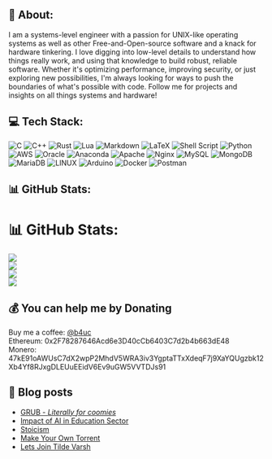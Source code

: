 ## 💫 About:
I am a systems-level engineer with a passion for UNIX-like operating systems as well as other Free-and-Open-source software and a knack for hardware tinkering. I love digging into low-level details to understand how things really work, and using that knowledge to build robust, reliable software. Whether it's optimizing performance, improving security, or just exploring new possibilities, I'm always looking for ways to push the boundaries of what's possible with code. Follow me for projects and insights on all things systems and hardware!

## 💻 Tech Stack:
![C](https://img.shields.io/badge/c-%2300599C.svg?style=for-the-badge&logo=c&logoColor=white) 
![C++](https://img.shields.io/badge/c++-%2300599C.svg?style=for-the-badge&logo=c%2B%2B&logoColor=white)
![Rust](https://img.shields.io/badge/rust-%23000000.svg?style=for-the-badge&logo=rust&logoColor=white)
![Lua](https://img.shields.io/badge/lua-%232C2D72.svg?style=for-the-badge&logo=lua&logoColor=white) 
![Markdown](https://img.shields.io/badge/markdown-%23000000.svg?style=for-the-badge&logo=markdown&logoColor=white) 
![LaTeX](https://img.shields.io/badge/latex-%23008080.svg?style=for-the-badge&logo=latex&logoColor=white) 
![Shell Script](https://img.shields.io/badge/shell_script-%23121011.svg?style=for-the-badge&logo=gnu-bash&logoColor=white) 
![Python](https://img.shields.io/badge/python-3670A0?style=for-the-badge&logo=python&logoColor=ffdd54) 
![AWS](https://img.shields.io/badge/AWS-%23FF9900.svg?style=for-the-badge&logo=amazon-aws&logoColor=white) 
![Oracle](https://img.shields.io/badge/Oracle-F80000?style=for-the-badge&logo=oracle&logoColor=white) 
![Anaconda](https://img.shields.io/badge/Anaconda-%2344A833.svg?style=for-the-badge&logo=anaconda&logoColor=white) 
![Apache](https://img.shields.io/badge/apache-%23D42029.svg?style=for-the-badge&logo=apache&logoColor=white) 
![Nginx](https://img.shields.io/badge/nginx-%23009639.svg?style=for-the-badge&logo=nginx&logoColor=white) 
![MySQL](https://img.shields.io/badge/mysql-%2300f.svg?style=for-the-badge&logo=mysql&logoColor=white) 
![MongoDB](https://img.shields.io/badge/MongoDB-%234ea94b.svg?style=for-the-badge&logo=mongodb&logoColor=white) 
![MariaDB](https://img.shields.io/badge/MariaDB-003545?style=for-the-badge&logo=mariadb&logoColor=white) 
![LINUX](https://img.shields.io/badge/Linux-FCC624?style=for-the-badge&logo=linux&logoColor=black) 
![Arduino](https://img.shields.io/badge/-Arduino-00979D?style=for-the-badge&logo=Arduino&logoColor=white) 
![Docker](https://img.shields.io/badge/docker-%230db7ed.svg?style=for-the-badge&logo=docker&logoColor=white) 
![Postman](https://img.shields.io/badge/Postman-FF6C37?style=for-the-badge&logo=postman&logoColor=white)

## 📊 GitHub Stats:
# 📊 GitHub Stats:
![](https://github-readme-stats-iamb4uc.vercel.app/api?username=iamb4uc&theme=default&hide_border=false&include_all_commits=false&count_private=false)  
![](https://github-readme-streak-stats.herokuapp.com/?user=iamb4uc&theme=default&hide_border=false)  
![](https://github-readme-stats-iamb4uc.vercel.app/api/top-langs/?username=iamb4uc&theme=default&hide_border=false&include_all_commits=false&count_private=false&layout=compact)  
![](https://github-profile-trophy.vercel.app/?username=iamb4uc&theme=gruvbox&no-frame=false&no-bg=true&margin-w=4)  

## 💰 You can help me by Donating
Buy me a coffee: [@b4uc](https://buymeacoffee.com/b4uc)  
Ethereum: 0x2F78287646Acd6e3D40cCb6403C7d2b4b663dE48  
Monero: 47kE91oAWUsC7dX2wpP2MhdV5WRA3iv3YgptaTTxXdeqF7j9XaYQUgzbk12Xb4Yf8RJxgDLEUuEEidV6Ev9uGW5VVTDJs91  

## 📖 Blog posts
<!-- BLOG-POST-LIST:START -->
- [GRUB - *Literally for coomies*](https://iamb4uc.xyz/post/grub-literally-for-coomies/)
- [Impact of AI in Education Sector](https://iamb4uc.xyz/post/impact-of-ai-in-education-sector/)
- [Stoicism](https://iamb4uc.xyz/post/stoicism/)
- [Make Your Own Torrent](https://iamb4uc.xyz/post/make-your-own-torrent/)
- [Lets Join Tilde Varsh](https://iamb4uc.xyz/post/lets-join-tilde-varsh/)
<!-- BLOG-POST-LIST:END -->

